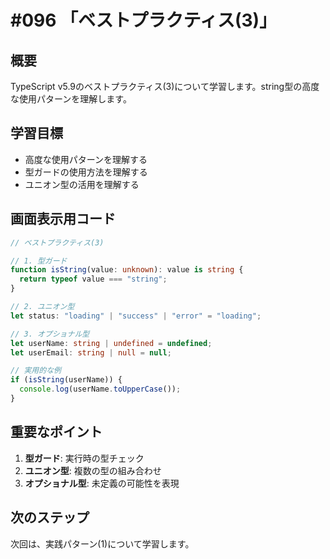 # #096 「ベストプラクティス(3)」

## 概要
TypeScript v5.9のベストプラクティス(3)について学習します。string型の高度な使用パターンを理解します。

## 学習目標
- 高度な使用パターンを理解する
- 型ガードの使用方法を理解する
- ユニオン型の活用を理解する

## 画面表示用コード

```typescript
// ベストプラクティス(3)

// 1. 型ガード
function isString(value: unknown): value is string {
  return typeof value === "string";
}

// 2. ユニオン型
let status: "loading" | "success" | "error" = "loading";

// 3. オプショナル型
let userName: string | undefined = undefined;
let userEmail: string | null = null;

// 実用的な例
if (isString(userName)) {
  console.log(userName.toUpperCase());
}
```

## 重要なポイント
1. **型ガード**: 実行時の型チェック
2. **ユニオン型**: 複数の型の組み合わせ
3. **オプショナル型**: 未定義の可能性を表現

## 次のステップ
次回は、実践パターン(1)について学習します。